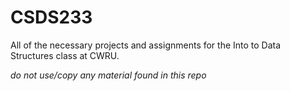 # CSDS233 
All of the necessary projects and assignments for the Into to Data Structures class at CWRU.

*do not use/copy any material found in this repo*
